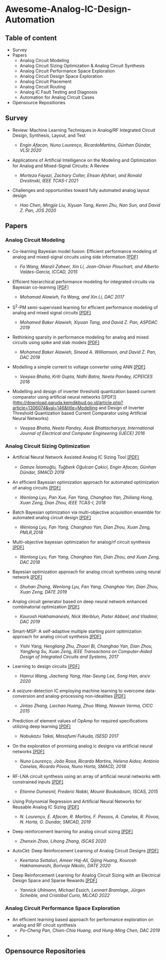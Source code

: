 # Awesome-Analog-IC-Design-Automation

## Table of content

- Survey
- Papers
  - Analog Circuit Modeling
  - Analog Circuit Sizing Optimization & Analog Circuit Synthesis
  - Analog Circuit Performance Space Exploration
  - Analog Circuit Design Space Exploration
  - Analog Circuit Placement
  - Analog Circuit Routing
  - Analog IC Fault Testing and Diagnosis
  - Automation for Analog Circuit Cases
- Opensource Repositiories



## Survey

- Review: Machine Learning Techniques in Analog/RF Integrated Circuit Design, Synthesis, Layout, and Test
  - *Engin Afacan, Nuno Lourenço, RicardoMartins, Günhan Dündar, VLSI 2020*

- Applications of Artiﬁcial Intelligence on the Modeling and Optimization for Analog and Mixed-Signal Circuits: A Review
  - *Morteza Fayazi,  Zachary Colter, Ehsan Afshari,  and Ronald Dreslinski, IEEE TCAS-I 2021*
- Challenges and opportunities toward fully automated analog layout design
  - *Hao Chen, Mingjie Liu, Xiyuan Tang, Keren Zhu, Nan Sun, and David Z. Pan, JOS 2020*



## Papers

### Analog Circuit Modeling

- Co-learning Bayesian model fusion: Efﬁcient performance modeling of analog and mixed-signal circuits using side information [[PDF]](https://ieeexplore.ieee.org/abstract/document/7372621/)
  - *Fa Wang, Manzil Zaheer, Xin Li, Jean-Olivier Plouchart, and Alberto Valdes-Garcia, ICCAD, 2015*

- Efﬁcient hierarchical performance modeling for integrated circuits via Bayesian co-learning [[PDF]](https://dl.acm.org/doi/abs/10.1145/3061639.3062235)
  - *Mohamad Alawieh, Fa Wang, and Xin Li, DAC 2017*

- S<sup>2</sup>-PM semi-supervised learning for efﬁcient performance modeling of analog and mixed signal circuits [[PDF]](https://dl.acm.org/doi/abs/10.1145/3287624.3287657)
  - *Mohamed Baker Alawieh, Xiyuan Tang, and David Z. Pan, ASPDAC 2019*

- Rethinking sparsity in performance modeling for analog and mixed circuits using spike and slab models [[PDF]](https://dl.acm.org/doi/abs/10.1145/3316781.3317896)
  - *Mohamed Baker Alawieh, Sinead A. Williamson, and David Z. Pan, DAC 2019*

- Modelling a simple current to voltage converter using ANN [[PDF]](https://ieeexplore.ieee.org/abstract/document/7853224/authors#authors)
  - *Veepsa Bhatia, Kriti Gupta, Nidhi Batra, Neeta Pandey, ICPEICES 2016*

- Modelling and design of inverter threshold quantization based current comparator using artiﬁcial neural networks [[PDF]](http://download.garuda.kemdikbud.go.id/article.php?article=1306074&val=146&title=Modelling and Design of Inverter Threshold Quantization based Current Comparator using Artificial Neural Networks)
  - *Veepsa Bhatia, Neeta Pandey, Asok Bhattacharyya, International Journal of Electrical and Computer Engineering (IJECE) 2016*

### Analog Circuit Sizing Optimization

- Artiﬁcial Neural Network Assisted Analog IC Sizing Tool [[PDF]](https://ieeexplore.ieee.org/abstract/document/8795293)
  - *Gamze İslamoğlu, Tuğberk Oğulcan Çakici, Engin Afacan, Günhan Dündar, SMACD 2019*

- An efﬁcient Bayesian optimization approach for automated optimization of analog circuits [[PDF]](https://ieeexplore.ieee.org/abstract/document/8116661)
  - *Wenlong Lyu, Pan Xue, Fan Yang, Changhao Yan, Zhiliang Hong, Xuan Zeng, Dian Zhou, IEEE TCAS-I, 2018*

- Batch Bayesian optimization via multi-objective acquisition ensemble for automated analog circuit design [[PDF]](http://proceedings.mlr.press/v80/lyu18a.html?ref=https://githubhelp.com)
  - *Wenlong Lyu, Fan Yang, Changhao Yan, Dian Zhou, Xuan Zeng, PMLR,2018*

- Multi-objective bayesian optimization for analog/rf circuit synthesis [[PDF]](https://dl.acm.org/doi/abs/10.1145/3195970.3196078)
  - *Wenlong Lyu, Fan Yang, Changhao Yan, Dian Zhou, and Xuan Zeng, DAC 2018*

- Bayesian optimization approach for analog circuit synthesis using neural network [[PDF]](https://ieeexplore.ieee.org/abstract/document/8714788)
  - *Shuhan Zhang, Wenlong Lyu, Fan Yang, Changhao Yan, Dian Zhou, Xuan Zeng, DATE 2019*

- Analog circuit generator based on deep neural network enhanced combinatorial optimization [[PDF]](https://dl.acm.org/doi/abs/10.1145/3316781.3322468)
  - *Kourosh Hakhamaneshi, Nick Werblun, Pieter Abbeel, and Vladimir, DAC 2019*

- Smart-MSP: A self-adaptive multiple starting point optimization approach for analog circuit synthesis [[PDF]](https://ieeexplore.ieee.org/abstract/document/7984897/)
  - *Yishi Yang, Hengliang Zhu, Zhaori Bi, Changhao Yan, Dian Zhou, Yangfeng Su, Xuan Zeng,  IEEE Transactions on Computer-Aided Design of Integrated Circuits and Systems, 2017*

- Learning to design circuits [[PDF]](https://arxiv.org/abs/1812.02734)
  - *Hanrui Wang, Jiacheng Yang, Hae-Seung Lee, Song Han, arxiv 2020*

- A seizure-detection IC employing machine learning to overcome data-conversion and analog-processing non-idealities [[PDF]](https://ieeexplore.ieee.org/abstract/document/7338456)
  - *Jintao Zhang, Liechao Huang, Zhuo Wang, Naveen Verma, CICC 2015*

- Prediction of element values of OpAmp for required speciﬁcations utilizing deep learning [[PDF]](https://ieeexplore.ieee.org/abstract/document/8253353)
  - *Nobukazu Takai, Masafumi Fukuda, ISESD 2017*

- On the exploration of promising analog ic designs via artiﬁcial neural networks [[PDF]](https://ieeexplore.ieee.org/abstract/document/8434896)
  - *Nuno Lourenço, João Rosa, Ricardo Martins, Helena Aidos; António Canelas, Ricardo Póvoa, Nuno Horta, SMACD, 2018*

- RF-LNA circuit synthesis using an array of artiﬁcial neural networks with constrained inputs [[PDF]](https://ieeexplore.ieee.org/abstract/document/7168698)
  - *Etienne Dumesnil, Frederic Nabki, Mounir Boukadoum, ISCAS, 2015*

- Using Polynomial Regression and Artiﬁcial Neural Networks for Reusable Analog IC Sizing [[PDF]](https://ieeexplore.ieee.org/abstract/document/8795282)
  - *N. Lourenço, E. Afacan, R. Martins, F. Passos, A. Canelas, R. Póvoa, N. Horta, G. Dundar, SMCAD, 2019*

- Deep reinforcement learning for analog circuit sizing [[PDF]](https://ieeexplore.ieee.org/abstract/document/9181149)
  - *Zhenxin Zhao, Lihong Zhang, ISCAS 2020*

- AutoCkt: Deep Reinforcement Learning of Analog Circuit Designs [[PDF]](https://ieeexplore.ieee.org/abstract/document/9116200)
  - *Keertana Settaluri, Ameer Haj-Ali, Qijing Huang, Kourosh Hakhamaneshi, Borivoje Nikolic, DATE 2020*

- Deep Reinforcement Learning for Analog Circuit Sizing with an Electrical Design Space and Sparse Rewards [[PDF]](https://dl.acm.org/doi/abs/10.1145/3551901.3556474)
  - *Yannick Uhlmann, Michael Essich, Lennart Bramlage, Jürgen Scheible, and Cristóbal Curio, MLCAD 2022*

### Analog Circuit Performance Space Exploration

- An efﬁcient learning based approach for performance exploration on analog and RF circuit synthesis
  - *Po-Cheng Pan, Chien-Chia Huang, and Hung-Ming Chen, DAC 2019*
- 

## Opensource Repositories

